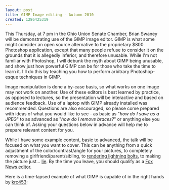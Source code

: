```yaml
---
layout: post
title: GIMP Image editing - Autumn 2010
created: 1286425319
---
```

This Thursday, at 7 pm in the Ohio Union Senate Chamber, Brian Swaney will be demonstrating use of the GIMP image editor. GIMP is what some might consider an open source alternative to the proprietary $800 Photoshop application, except that many people refuse to consider it on the grounds that it is allegedly inferior, and therefore unusable. While I'm not familiar with Photoshop, I will debunk the myth about GIMP being unusable, and show just how powerful GIMP can be for those who take the time to learn it. I'll do this by teaching you how to perform arbitrary Photoshop-esque techniques in GIMP.

Image manipulation is done a by-case basis, so what works on one image may not work on another. Use of these editors is best learned by practice, as opposed to lectures, so the presentation will be interactive and based on audience feedback. Use of a laptop with GIMP already installed was recommended. Questions are also encouraged, so please come prepared with ideas of what you would like to see - as basic as "_how do I save as a JPEG_" to as advanced as "_how do I remove braces?_" or anything else you can think of. Asking your questions below in advance will help me to prepare relevant content for you.

While I have some example content, basic to advanced, the talk will be focused on what _you_ want to cover. This can be anything from a quick adjustment of the color/contrast/angle for your pictures, to completely removing a girlfriend/parent/sibling, to [rendering lightning bolts](/~swaneybr/images/lightning.xcf), to making the picture just... [lie](https://box.com/shared/static/qi2ekqlhrupm3bkdnjr3.xcf). By the time you leave, you should qualify as a [Fox News editor](http://mediamatters.org/research/200807020002?f=h_top).

Here is a time-lapsed example of what GIMP is capable of in the right hands by [krc453](http://www.youtube.com/user/krc453):

<object width="459" height="290"><param name="movie" value="http://www.youtube-nocookie.com/v/dIVJQG2XREA&amp;autoplay=1&amp;hl=en_US&amp;fs=1&amp;color1=0x5d1719&amp;color2=0xcd311b&amp;rel=0"><param name="allowFullScreen" value="true"><param name="allowscriptaccess" value="always"><embed src="http://www.youtube-nocookie.com/v/dIVJQG2XREA&amp;autoplay=1&amp;hd=0&amp;fs=1&amp;color1=0x000000&amp;color2=0xad311b&amp;enablejsapi=1&amp;border=0&amp;loop=0&amp;start=14&amp;rel=0&amp;showinfo=0&amp;iv_load_policy=1" type="application/x-shockwave-flash" allowscriptaccess="always" allowfullscreen="true" width="459" height="290"></object>
